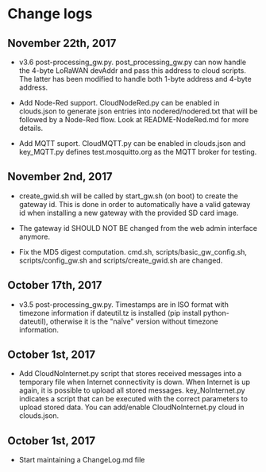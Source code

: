 Change logs
===========

November 22th, 2017
------------------

- v3.6 post-processing_gw.py. post_processing_gw.py can now handle the 4-byte LoRaWAN devAddr and pass this address to cloud scripts. The latter has been modified to handle both 1-byte address and 4-byte address. 

- Add Node-Red support. CloudNodeRed.py can be enabled in clouds.json to generate json entries into nodered/nodered.txt that will be followed by a Node-Red flow. Look at README-NodeRed.md for more details.

- Add MQTT suport. CloudMQTT.py can be enabled in clouds.json and key_MQTT.py defines test.mosquitto.org as the MQTT broker for testing.

November 2nd, 2017
------------------

- create_gwid.sh will be called by start_gw.sh (on boot) to create the gateway id. This is done in order to automatically have a valid gateway id when installing a new gateway with the provided SD card image.

- The gateway id SHOULD NOT BE changed from the web admin interface anymore.

- Fix the MD5 digest computation. cmd.sh, scripts/basic_gw_config.sh, scripts/config_gw.sh and scripts/create_gwid.sh are changed.

October 17th, 2017
------------------

- v3.5 post-processing_gw.py. Timestamps are in ISO format with timezone information if dateutil.tz is installed (pip install python-dateutil), otherwise it is the "naïve" version without timezone information.

October 1st, 2017
-----------------

- Add CloudNoInternet.py script that stores received messages into a temporary file when Internet connectivity is down. When Internet is up again, it is possible to upload all stored messages. key_NoInternet.py indicates a script that can be executed with the correct parameters to upload stored data. You can add/enable CloudNoInternet.py cloud in clouds.json.

October 1st, 2017
-----------------

- Start maintaining a ChangeLog.md file






